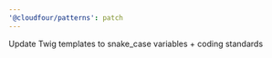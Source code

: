 ```yaml
---
'@cloudfour/patterns': patch
---
```


Update Twig templates to snake_case variables + coding standards

